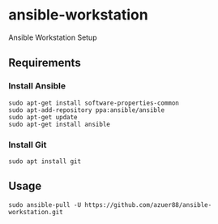 # ansible-workstation
Ansible Workstation Setup

## Requirements 

### Install Ansible

    sudo apt-get install software-properties-common
    sudo apt-add-repository ppa:ansible/ansible
    sudo apt-get update
    sudo apt-get install ansible

### Install Git
    sudo apt install git

## Usage
    sudo ansible-pull -U https://github.com/azuer88/ansible-workstation.git
